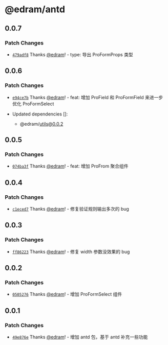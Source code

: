 # @edram/antd

## 0.0.7

### Patch Changes

- [`479adf8`](https://github.com/edram/packages/commit/479adf8350c730443e54f3bdfb83ad13020610f7) Thanks [@edram](https://github.com/edram)! - type: 导出 ProFormProps 类型

## 0.0.6

### Patch Changes

- [`e94ce7b`](https://github.com/edram/packages/commit/e94ce7b54104ee5245b2a3e747856b2e8c0c9f5f) Thanks [@edram](https://github.com/edram)! - feat: 增加 ProField 和 ProFormField 来进一步优化 ProFormSelect

- Updated dependencies []:
  - @edram/utils@0.0.2

## 0.0.5

### Patch Changes

- [`074ba3f`](https://github.com/edram/packages/commit/074ba3f05262ea9d620b6f74f5425fd4aa5dea62) Thanks [@edram](https://github.com/edram)! - feat: 增加 ProFrom 聚合组件

## 0.0.4

### Patch Changes

- [`c1eced7`](https://github.com/edram/packages/commit/c1eced709e9c21c1157c8ceaff9229c6ecad3b3a) Thanks [@edram](https://github.com/edram)! - 修复验证规则输出多次的 bug

## 0.0.3

### Patch Changes

- [`ff86223`](https://github.com/edram/packages/commit/ff86223335cd279e4e59ad0bec9678af8bea2488) Thanks [@edram](https://github.com/edram)! - 修复 width 参数没效果的 bug

## 0.0.2

### Patch Changes

- [`0505276`](https://github.com/edram/packages/commit/0505276d233e8f51c0a97c3ad55f972b1fd91c30) Thanks [@edram](https://github.com/edram)! - 增加 ProFormSelect 组件

## 0.0.1

### Patch Changes

- [`49e876e`](https://github.com/edram/packages/commit/49e876ec1eec87c2d66d18126e3c7c14fba60207) Thanks [@edram](https://github.com/edram)! - 增加 antd 包，基于 antd 补充一些功能
